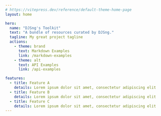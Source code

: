 ```yaml
---
# https://vitepress.dev/reference/default-theme-home-page
layout: home

hero:
  name: "DJSng's Toolkit"
  text: "A bundle of resources curated by DJSng."
  tagline: My great project tagline
  actions:
    - theme: brand
      text: Markdown Examples
      link: /markdown-examples
    - theme: alt
      text: API Examples
      link: /api-examples

features:
  - title: Feature A
    details: Lorem ipsum dolor sit amet, consectetur adipiscing elit
  - title: Feature B
    details: Lorem ipsum dolor sit amet, consectetur adipiscing elit
  - title: Feature C
    details: Lorem ipsum dolor sit amet, consectetur adipiscing elit
---
```


